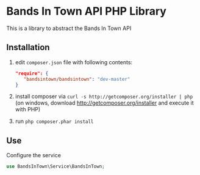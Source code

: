Bands In Town API PHP Library
=====================
This is a library to abstract the Bands In Town API 

Installation
------------
  1. edit `composer.json` file with following contents:

     ```json
     "require": {
        "bandsintown/bandsintown": "dev-master"
     }
     ```
  2. install composer via `curl -s http://getcomposer.org/installer | php` (on windows, download
     http://getcomposer.org/installer and execute it with PHP)
  3. run `php composer.phar install`

Use
---
Configure the service
```php
use BandsInTown\Service\BandsInTown;

